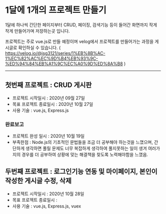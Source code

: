 # 1달에 1개의 프로젝트 만들기

1달에 하나씩 간단한 페이지부터 CRUD, 페이징, 검색기능 등이 들어간 화면까지 작게작게 만들어가며 저장하는곳 입니다.

프로젝트는 주로 vue.js로 만들 예정이며 velog에서 프로젝트를 만들어가는 과정을 게시글로 확인하실 수 있습니다.
( https://velog.io/@jsg3121/series/1%EB%8B%AC-1%EC%82%AC%EC%9D%B4%EB%93%9C-%ED%94%84%EB%A1%9C%EC%A0%9D%ED%8A%B8 )

---

## 첫번째 프로젝트 : CRUD 게시판

- 프로젝트 시작일시 : 2020년 09월 27일
- 목표 프로젝트 종료일시 : 2020년 10월 27일
- 사용 기술 : vue.js, Express.js

### 완료보고

- 프로젝트 완성 일시 : 2020년 10월 19일
- 부족한점 : Node.js의 기초적인 문법들을 조금 더 공부해야 하는것을 느꼈으며,
  간단하게 생각하면 풀릴 문제도 너무 복잡하게 생각하여 풀지못하는 일이 생겨 여러가지의 경우를 더 공부하여 상황에 맞는 해결책을 찾도록 노력해야함을 느꼈음.

## 두번째 프로젝트 : 로그인기능 연동 및 마이페이지, 본인이 작성한 게시글 수정, 삭제

- 프로젝트 시작일시 : 2020년 10월 28일
- 목표 프로젝트 종료일시 :
- 사용 기술 : vue.js, Express.js, vuex
